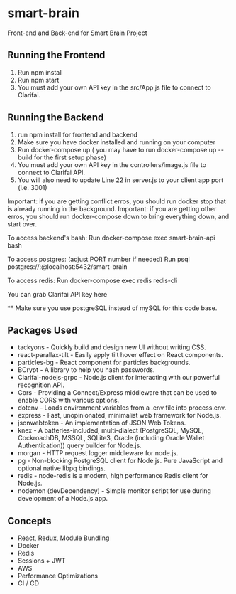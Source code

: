 # smart-brain
Front-end and Back-end for Smart Brain Project

## Running the Frontend

1. Run npm install
2. Run npm start
3. You must add your own API key in the src/App.js file to connect to Clarifai.

## Running the Backend

1. run npm install for frontend and backend
2. Make sure you have docker installed and running on your computer
3. Run docker-compose up ( you may have to run docker-compose up --build for the first setup phase)
4. You must add your own API key in the controllers/image.js file to connect to Clarifai API.
5. You will also need to update Line 22 in server.js to your client app port (i.e. 3001)

Important: if you are getting conflict erros, you should run docker stop <container name> that is already running in the background. Important: if you are getting other erros, you should run docker-compose down to bring everything down, and start over.

To access backend's bash: Run docker-compose exec smart-brain-api bash

To access postgres: (adjust PORT number if needed) Run psql postgres://<username>:<password>@localhost:5432/smart-brain

To access redis: Run docker-compose exec redis redis-cli

You can grab Clarifai API key here

** Make sure you use postgreSQL instead of mySQL for this code base.

## Packages Used

* tackyons - Quickly build and design new UI without writing CSS.
* react-parallax-tilt - Easily apply tilt hover effect on React components.
* particles-bg - React component for particles backgrounds.
* BCrypt - A library to help you hash passwords.
* Clarifai-nodejs-grpc - Node.js client for interacting with our powerful recognition API.
* Cors - Providing a Connect/Express middleware that can be used to enable CORS with various options.
* dotenv - Loads environment variables from a .env file into process.env.
* express - Fast, unopinionated, minimalist web framework for Node.js.
* jsonwebtoken - An implementation of JSON Web Tokens.
* knex - A batteries-included, multi-dialect (PostgreSQL, MySQL, CockroachDB, MSSQL, SQLite3, Oracle (including Oracle Wallet Authentication)) query builder for Node.js.
* morgan - HTTP request logger middleware for node.js.
* pg - Non-blocking PostgreSQL client for Node.js. Pure JavaScript and optional native libpq bindings.
* redis - node-redis is a modern, high performance Redis client for Node.js.
* nodemon (devDependency) - Simple monitor script for use during development of a Node.js app.

## Concepts

* React, Redux, Module Bundling
* Docker
* Redis
* Sessions + JWT
* AWS
* Performance Optimizations
* CI / CD
